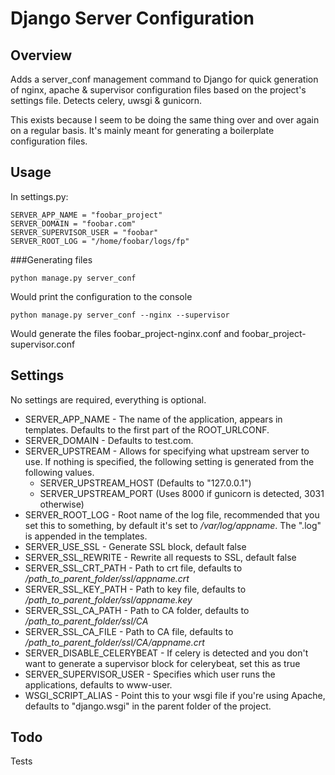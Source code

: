 Django Server Configuration
===========================

Overview
--------

Adds a server_conf management command to Django for quick generation of nginx, apache & supervisor configuration files based on the project's settings file. Detects celery, uwsgi & gunicorn.

This exists because I seem to be doing the same thing over and over again on a regular basis.
It's mainly meant for generating a boilerplate configuration files.

Usage
-----

In settings.py:

    SERVER_APP_NAME = "foobar_project"
    SERVER_DOMAIN = "foobar.com"
    SERVER_SUPERVISOR_USER = "foobar"
    SERVER_ROOT_LOG = "/home/foobar/logs/fp"

###Generating files

    python manage.py server_conf

Would print the configuration to the console

    python manage.py server_conf --nginx --supervisor

Would generate the files foobar_project-nginx.conf and foobar_project-supervisor.conf

Settings
--------

No settings are required, everything is optional.

* SERVER_APP_NAME - The name of the application, appears in  templates. Defaults to the first part of the ROOT_URLCONF.
* SERVER_DOMAIN - Defaults to test.com.
* SERVER_UPSTREAM - Allows for specifying what upstream server to use. If nothing is specified, the following setting is generated from the following values.
    * SERVER_UPSTREAM_HOST (Defaults to "127.0.0.1")
    * SERVER_UPSTREAM_PORT (Uses 8000 if gunicorn is detected, 3031 otherwise)
* SERVER_ROOT_LOG - Root name of the log file, recommended that you set this to something, by default it's set to */var/log/appname*. The ".log" is appended in the templates.
* SERVER_USE_SSL - Generate SSL block, default false
* SERVER_SSL_REWRITE - Rewrite all requests to SSL, default false
* SERVER_SSL_CRT_PATH - Path to crt file, defaults to */path_to_parent_folder/ssl/appname.crt*
* SERVER_SSL_KEY_PATH - Path to key file, defaults to */path_to_parent_folder/ssl/appname.key*
* SERVER_SSL_CA_PATH - Path to CA folder, defaults to */path_to_parent_folder/ssl/CA*
* SERVER_SSL_CA_FILE - Path to CA file, defaults to */path_to_parent_folder/ssl/CA/appname.crt*
* SERVER_DISABLE_CELERYBEAT - If celery is detected and you don't want to generate a supervisor block for celerybeat, set this as true
* SERVER_SUPERVISOR_USER - Specifies which user runs the applications, defaults to www-user.
* WSGI_SCRIPT_ALIAS - Point this to your wsgi file if you're using Apache, defaults to "django.wsgi" in the parent folder of the project.

Todo
----

Tests

